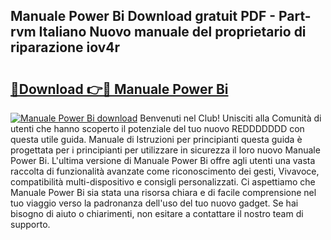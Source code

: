 ## Manuale Power Bi Download gratuit PDF - Part-rvm Italiano Nuovo manuale del proprietario di riparazione iov4r

# <h2><a href="http://dfel32.blite.top/?on=Manuale+Power+Bi">🔗Download 👉🔴 Manuale Power Bi</a></h2>

[![Manuale Power Bi download](https://i.imgur.com/lujVjoI.png)](http://dfel32.blite.top/?on=Manuale+Power+Bi)
Benvenuti nel Club! Unisciti alla Comunità di utenti che hanno scoperto il potenziale del tuo nuovo REDDDDDDD con questa utile guida. Manuale di Istruzioni per principianti questa guida è progettata per i principianti per utilizzare in sicurezza il loro nuovo Manuale Power Bi. L'ultima versione di Manuale Power Bi offre agli utenti una vasta raccolta di funzionalità avanzate come riconoscimento dei gesti, Vivavoce, compatibilità multi-dispositivo e consigli personalizzati. Ci aspettiamo che Manuale Power Bi sia stata una risorsa chiara e di facile comprensione nel tuo viaggio verso la padronanza dell'uso del tuo nuovo gadget. Se hai bisogno di aiuto o chiarimenti, non esitare a contattare il nostro team di supporto.
